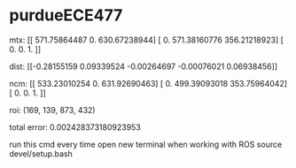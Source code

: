 # purdueECE477

mtx: [[ 571.75864487    0.          630.67238944]
 [   0.          571.38160776  356.21218923]
 [   0.            0.            1.        ]]

 dist: [[-0.28155159  0.09339524 -0.00264697 -0.00076021  0.06938456]]

 ncm: [[ 533.23010254    0.          631.92690463]
 [   0.          499.39093018  353.75964042]
 [   0.            0.            1.        ]]

roi: (169, 139, 873, 432)

total error: 0.002428373180923953

run this cmd every time open new terminal when working with ROS
source devel/setup.bash